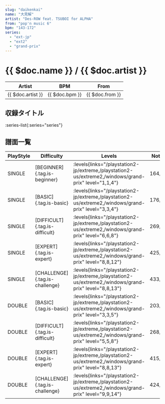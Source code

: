 ```yaml
---
slug: "daikenkai"
name: "大見解"
artist: "Des-ROW feat. TSUBOI for ALPHA"
from: "pop'n music 6"
bpm: "143-172"
series:
  - "ext-jp"
  - "ext2"
  - "grand-prix"
---
```


# {{ $doc.name }} / {{ $doc.artist }}

|Artist|BPM|From|
|------|---|----|
|{{ $doc.artist }}|{{ $doc.bpm }}|{{ $doc.from }}|

## 収録タイトル

:series-list{:series="series"}

## 譜面一覧

|PlayStyle|Difficulty|Levels|Notes|Movie|
|---------|----------|------|-----|-----|
|SINGLE|[BEGINNER]{.tag.is-beginner}| :levels{links="/playstation2-jp/extreme,/playstation2-us/extreme2,/windows/grand-prix" level="1,1,4"}|164/0||
|SINGLE|[BASIC]{.tag.is-basic}| :levels{links="/playstation2-jp/extreme,/playstation2-us/extreme2,/windows/grand-prix" level="3,3,4"}|176/2||
|SINGLE|[DIFFICULT]{.tag.is-difficult}| :levels{links="/playstation2-jp/extreme,/playstation2-us/extreme2,/windows/grand-prix" level="6,6,8"}|269/10||
|SINGLE|[EXPERT]{.tag.is-expert}| :levels{links="/playstation2-jp/extreme,/playstation2-us/extreme2,/windows/grand-prix" level="8,8,12"}|425/16||
|SINGLE|[CHALLENGE]{.tag.is-challenge}| :levels{links="/playstation2-jp/extreme,/playstation2-us/extreme2,/windows/grand-prix" level="8,8,13"}|433/16||
|DOUBLE|[BASIC]{.tag.is-basic}| :levels{links="/playstation2-jp/extreme,/playstation2-us/extreme2,/windows/grand-prix" level="3,3,5"}|203/2||
|DOUBLE|[DIFFICULT]{.tag.is-difficult}| :levels{links="/playstation2-jp/extreme,/playstation2-us/extreme2,/windows/grand-prix" level="5,5,8"}|268/8||
|DOUBLE|[EXPERT]{.tag.is-expert}| :levels{links="/playstation2-jp/extreme,/playstation2-us/extreme2,/windows/grand-prix" level="8,8,13"}|415/18||
|DOUBLE|[CHALLENGE]{.tag.is-challenge}| :levels{links="/playstation2-jp/extreme,/playstation2-us/extreme2,/windows/grand-prix" level="9,9,14"}|424/18||

